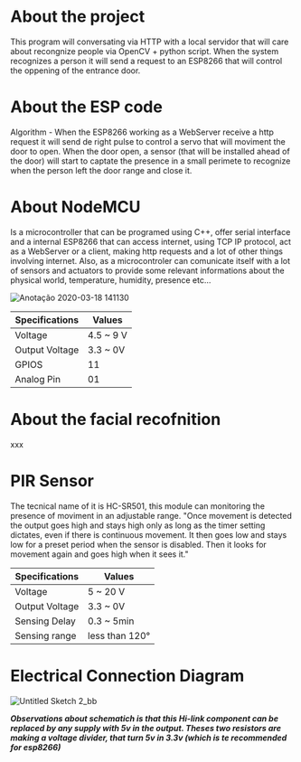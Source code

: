 # About the project
This program will conversating via HTTP with a local servidor that will care about recongnize people via OpenCV + python script. When the system recognizes a person it will send a request to an ESP8266 that will control the oppening of the entrance door. 

# About the ESP code

Algorithm - When the ESP8266 working as a WebServer receive a http request it will send de right pulse to control a servo that will moviment the door to open. When the door open, a sensor (that will be installed ahead of the door) will start to captate the presence in a small perimete to recognize when the person left the door range and close it. 

# About NodeMCU 

Is a microcontroller that can be programed using C++, offer serial interface and a internal ESP8266 that can access internet, using TCP IP protocol, act as a WebServer or a client, making http requests and a lot of other things involving internet. Also, as a microcontroler can comunicate itself with a lot of sensors and actuators to provide some relevant informations about the physical world, temperature, humidity, presence etc...
 
![Anotação 2020-03-18 141130](https://user-images.githubusercontent.com/37492251/76987765-7589ef80-6922-11ea-9896-efcd29ece26d.png)
 
| Specifications | Values |
| -------------  | ------ |
| Voltage | 4.5 ~ 9 V|
| Output Voltage | 3.3 ~ 0V|
| GPIOS | 11 |
| Analog Pin | 01 |

# About the facial recofnition


xxx

# PIR Sensor

The tecnical name of it is HC-SR501, this module can monitoring the presence of moviment in an adjustable range. 
"Once movement is detected the output goes high and stays high only as long as the timer setting dictates, even if there is continuous movement. It then goes low and stays low for a preset period when the sensor is disabled. Then it looks for movement again and goes high when it sees it."

| Specifications | Values |
| -------------  | ------ |
| Voltage | 5 ~ 20 V|
| Output Voltage | 3.3 ~ 0V|
| Sensing Delay | 0.3 ~ 5min|
| Sensing range | less than 120° |

# Electrical Connection Diagram


![Untitled Sketch 2_bb](https://user-images.githubusercontent.com/37492251/76890456-2b433880-6866-11ea-9393-19c07e237fd9.png)

***Observations about schematich is that this Hi-link component can be replaced by any supply with 5v in the output. 
Theses two resistors are making a voltage divider, that turn 5v in 3.3v (which is te recommended for esp8266)***



